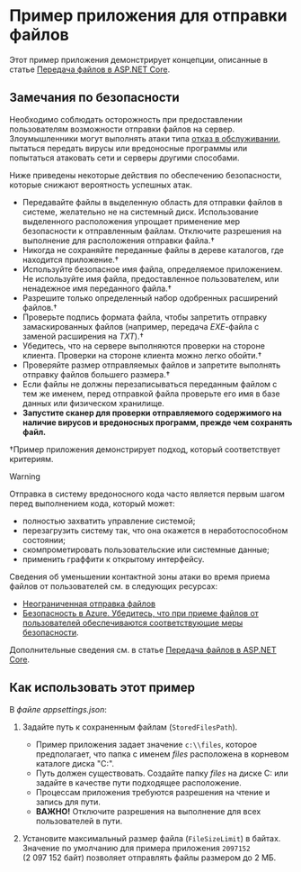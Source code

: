 # <a name="upload-files-sample-app"></a>Пример приложения для отправки файлов

Этот пример приложения демонстрирует концепции, описанные в статье [Передача файлов в ASP.NET Core](https://docs.microsoft.com/aspnet/core/mvc/models/file-uploads).

## <a name="security-considerations"></a>Замечания по безопасности

Необходимо соблюдать осторожность при предоставлении пользователям возможности отправки файлов на сервер. Злоумышленники могут выполнять атаки типа [отказ в обслуживании](/windows-hardware/drivers/ifs/denial-of-service), пытаться передать вирусы или вредоносные программы или попытаться атаковать сети и серверы другими способами.

Ниже приведены некоторые действия по обеспечению безопасности, которые снижают вероятность успешных атак.

* Передавайте файлы в выделенную область для отправки файлов в системе, желательно не на системный диск. Использование выделенного расположения упрощает применение мер безопасности к отправленным файлам. Отключите разрешения на выполнение для расположения отправки файла.&dagger;
* Никогда не сохраняйте переданные файлы в дереве каталогов, где находится приложение.&dagger;
* Используйте безопасное имя файла, определяемое приложением. Не используйте имя файла, предоставленное пользователем, или ненадежное имя переданного файла.&dagger;
* Разрешите только определенный набор одобренных расширений файлов.&dagger;
* Проверьте подпись формата файла, чтобы запретить отправку замаскированных файлов (например, передача *EXE*-файла с заменой расширения на *TXT*).&dagger;
* Убедитесь, что на сервере выполняются проверки на стороне клиента. Проверки на стороне клиента можно легко обойти.&dagger;
* Проверяйте размер отправляемых файлов и запретите выполнять отправку файлов большего размера.&dagger;
* Если файлы не должны перезаписываться переданным файлом с тем же именем, перед отправкой файла проверьте его имя в базе данных или физическом хранилище.
* **Запустите сканер для проверки отправляемого содержимого на наличие вирусов и вредоносных программ, прежде чем сохранять файл.**

&dagger;Пример приложения демонстрирует подход, который соответствует критериям.

> [!WARNING]
> Отправка в систему вредоносного кода часто является первым шагом перед выполнением кода, который может:
>
> * полностью захватить управление системой;
> * перезагрузить систему так, что она окажется в неработоспособном состоянии;
> * скомпрометировать пользовательские или системные данные;
> * применить граффити к открытому интерфейсу.
>
> Сведения об уменьшении контактной зоны атаки во время приема файлов от пользователей см. в следующих ресурсах:
>
> * [Неограниченная отправка файлов](https://www.owasp.org/index.php/Unrestricted_File_Upload)
> * [Безопасность в Azure. Убедитесь, что при приеме файлов от пользователей обеспечиваются соответствующие меры безопасности](/azure/security/azure-security-threat-modeling-tool-input-validation#controls-users).

Дополнительные сведения см. в статье [Передача файлов в ASP.NET Core](https://docs.microsoft.com/aspnet/core/mvc/models/file-uploads).

## <a name="how-to-use-the-sample"></a>Как использовать этот пример

В *файле appsettings.json*:

1. Задайте путь к сохраненным файлам (`StoredFilesPath`).

   * Пример приложения задает значение `c:\\files`, которое предполагает, что папка с именем *files* расположена в корневом каталоге диска "C:".
   * Путь должен существовать. Создайте папку *files* на диске C: или задайте в качестве пути подходящее расположение.
   * Процессам приложения требуются разрешения на чтение и запись для пути.
   * **ВАЖНО!** Отключите разрешения на выполнение для всех пользователей в пути.

1. Установите максимальный размер файла (`FileSizeLimit`) в байтах. Значение по умолчанию для примера приложения `2097152` (2 097 152 байт) позволяет отправлять файлы размером до 2 МБ.
